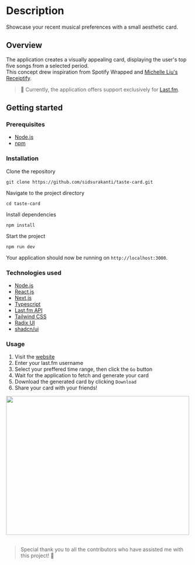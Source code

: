 # Description
Showcase your recent musical preferences with a small aesthetic card.

## Overview
The application creates a visually appealing card, displaying the user's top five songs from a selected period. 
<br>
This concept drew inspiration from Spotify Wrapped and [Michelle Liu's Receiptify](https://github.com/michellexliu/receiptify).

> 📝 Currently, the application offers support exclusively for [Last.fm](https://last.fm).

## Getting started
### Prerequisites
- [Node.js](https://nodejs.org/)
- [npm](https://www.npmjs.com/)

### Installation 
Clone the repository
```shell
git clone https://github.com/sidsurakanti/taste-card.git
```
Navigate to the project directory
```shell
cd taste-card
```
Install dependencies
```shell
npm install
```
Start the project
```shell
npm run dev
```
Your application should now be running on `http://localhost:3000`.

### Technologies used
- [Node.js](https://nodejs.org/)
- [React.js](https://reactjs.org/)
- [Next.js](https://nextjs.org/)
- [Typescript](https://www.typescriptlang.org/docs/)
- [Last.fm API](https://www.last.fm/api)
- [Tailwind CSS](https://tailwindcss.com/)
- [Radix UI](https://www.radix-ui.com/)
- [shadcn/ui](https://ui.shadcn.com)

### Usage
1. Visit the [website](https://tastecard.vercel.app/)
2. Enter your last.fm username
3. Select your preffered time range, then click the `Go` button
4. Wait for the application to fetch and generate your card
5. Download the generated card by clicking `Download`
6. Share your card with your friends!

<img src="https://github.com/sidsurakanti/taste-card/assets/60633559/4e034260-464c-4b50-91f5-c6125c8cf9b1)" width="500" height="380">

<br>
<br>

> Special thank you to all the contributors who have assisted me with this project! 🙌
